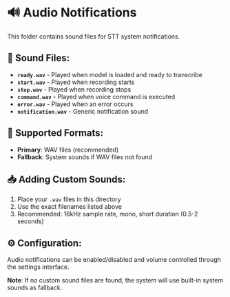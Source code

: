 # 🔊 Audio Notifications

This folder contains sound files for STT system notifications.

## 📁 Sound Files:

- **`ready.wav`** - Played when model is loaded and ready to transcribe
- **`start.wav`** - Played when recording starts  
- **`stop.wav`** - Played when recording stops
- **`command.wav`** - Played when voice command is executed
- **`error.wav`** - Played when an error occurs
- **`notification.wav`** - Generic notification sound

## 🎵 Supported Formats:

- **Primary**: WAV files (recommended)
- **Fallback**: System sounds if WAV files not found

## 📥 Adding Custom Sounds:

1. Place your `.wav` files in this directory
2. Use the exact filenames listed above
3. Recommended: 16kHz sample rate, mono, short duration (0.5-2 seconds)

## ⚙️ Configuration:

Audio notifications can be enabled/disabled and volume controlled through the settings interface.

**Note**: If no custom sound files are found, the system will use built-in system sounds as fallback.